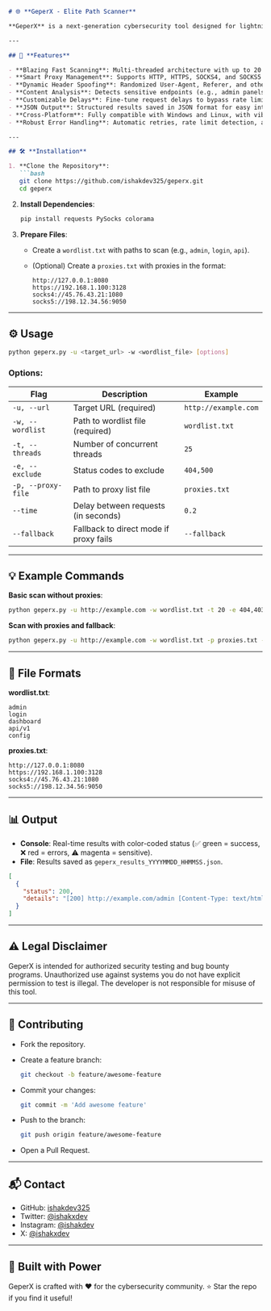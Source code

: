 ````markdown
# 🌐 **GeperX - Elite Path Scanner**

**GeperX** is a next-generation cybersecurity tool designed for lightning-fast and intelligent path enumeration. Built with precision, it empowers security researchers to uncover hidden endpoints with unmatched efficiency. Featuring smart proxy rotation, advanced content analysis, and seamless fallback modes, GeperX is your ultimate weapon for penetration testing and bug bounty hunting.

---

## 🚀 **Features**

- **Blazing Fast Scanning**: Multi-threaded architecture with up to 20 concurrent threads for rapid path enumeration.  
- **Smart Proxy Management**: Supports HTTP, HTTPS, SOCKS4, and SOCKS5 proxies loaded from a file, with intelligent rotation and fallback to direct mode.  
- **Dynamic Header Spoofing**: Randomized User-Agent, Referer, and other headers to evade detection.  
- **Content Analysis**: Detects sensitive endpoints (e.g., admin panels, login pages) and analyzes JSON/HTML responses.  
- **Customizable Delays**: Fine-tune request delays to bypass rate limits and optimize performance.  
- **JSON Output**: Structured results saved in JSON format for easy integration and analysis.  
- **Cross-Platform**: Fully compatible with Windows and Linux, with vibrant CLI output using colorama.  
- **Robust Error Handling**: Automatic retries, rate limit detection, and fallback mode ensure uninterrupted scans.

---

## 🛠 **Installation**

1. **Clone the Repository**:
   ```bash
   git clone https://github.com/ishakdev325/geperx.git
   cd geperx
````

2. **Install Dependencies**:

   ```bash
   pip install requests PySocks colorama
   ```

3. **Prepare Files**:

   * Create a `wordlist.txt` with paths to scan (e.g., `admin`, `login`, `api`).
   * (Optional) Create a `proxies.txt` with proxies in the format:

     ```
     http://127.0.0.1:8080
     https://192.168.1.100:3128
     socks4://45.76.43.21:1080
     socks5://198.12.34.56:9050
     ```

---

## ⚙️ **Usage**

```bash
python geperx.py -u <target_url> -w <wordlist_file> [options]
```

### Options:

| Flag               | Description                            | Example              |
| ------------------ | -------------------------------------- | -------------------- |
| `-u, --url`        | Target URL (required)                  | `http://example.com` |
| `-w, --wordlist`   | Path to wordlist file (required)       | `wordlist.txt`       |
| `-t, --threads`    | Number of concurrent threads           | `25`                 |
| `-e, --exclude`    | Status codes to exclude                | `404,500`            |
| `-p, --proxy-file` | Path to proxy list file                | `proxies.txt`        |
| `--time`           | Delay between requests (in seconds)    | `0.2`                |
| `--fallback`       | Fallback to direct mode if proxy fails | `--fallback`         |

---

## 💡 **Example Commands**

**Basic scan without proxies**:

```bash
python geperx.py -u http://example.com -w wordlist.txt -t 20 -e 404,403 --time 0.2
```

**Scan with proxies and fallback**:

```bash
python geperx.py -u http://example.com -w wordlist.txt -p proxies.txt --time 0.1 --fallback
```

---

## 📁 **File Formats**

**wordlist.txt**:

```
admin
login
dashboard
api/v1
config
```

**proxies.txt**:

```
http://127.0.0.1:8080
https://192.168.1.100:3128
socks4://45.76.43.21:1080
socks5://198.12.34.56:9050
```

---

## 📊 **Output**

* **Console**: Real-time results with color-coded status (✅ green = success, ❌ red = errors, ⚠️ magenta = sensitive).
* **File**: Results saved as `geperx_results_YYYYMMDD_HHMMSS.json`.

```json
[
  {
    "status": 200,
    "details": "[200] http://example.com/admin [Content-Type: text/html | 5123 bytes] [Potential sensitive endpoint]"
  }
]
```

---

## ⚠️ **Legal Disclaimer**

GeperX is intended for authorized security testing and bug bounty programs. Unauthorized use against systems you do not have explicit permission to test is illegal. The developer is not responsible for misuse of this tool.

---

## 🌟 **Contributing**

* Fork the repository.
* Create a feature branch:

  ```bash
  git checkout -b feature/awesome-feature
  ```
* Commit your changes:

  ```bash
  git commit -m 'Add awesome feature'
  ```
* Push to the branch:

  ```bash
  git push origin feature/awesome-feature
  ```
* Open a Pull Request.

---

## 📬 **Contact**

* GitHub: [ishakdev325](https://github.com/ishakdev325)
* Twitter: [@ishakxdev](https://x.com/ishakxdev)
* Instagram: [@ishakdev](https://www.instagram.com/ishakdev/)
* X: [@ishakxdev](https://x.com/ishakxdev)

---

## 💪 **Built with Power**

GeperX is crafted with ❤️ for the cybersecurity community.
⭐ Star the repo if you find it useful!

```
```

